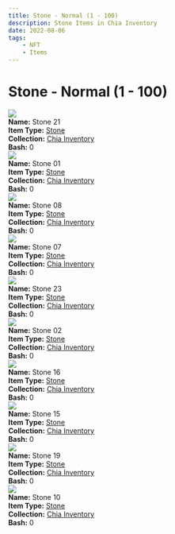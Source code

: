 ```yaml
---
title: Stone - Normal (1 - 100)
description: Stone Items in Chia Inventory
date: 2022-08-06
tags:
    - NFT
    - Items
---
```


# Stone - Normal (1 - 100)
<div class="item_thumbnail">
<a href="../../../Weapon/Stone/Stone"><img loading="lazy" src="https://x2t7glnx7evx2igefxycenorvzzebsb5mkm3pxb7tdolsc2r.arweave.net/v_qfzLbf5K3-0gxC3wIjXRrnJAyD1imbfcP5jcuQtR8"></a><br/>
<div><strong>Name:</strong> Stone 21</div>
<div><strong>Item Type:</strong> <a href="../../../Weapon/Stone/Stone">Stone</a></div>
<div><strong>Collection:</strong> <a href="https://www.spacescan.io/xch/nft/collection/col16fpva26fhdjp2echs3cr7c30gzl7qe67hu9grtsjcqldz354asjsyzp6wx">Chia Inventory</a></div>
<div><strong>Bash:</strong> 0</div>
</div>
<div class="item_thumbnail">
<a href="../../../Weapon/Stone/Stone"><img loading="lazy" src="https://djxxkjx52yigcm7sorhjvkr2xrtestgpddftrhd5pwwfuuvp.arweave.net/Gm9_1Jv3W_EGEz8nROmqo6vGZJTM8YyzicfX2sWlKvE"></a><br/>
<div><strong>Name:</strong> Stone 01</div>
<div><strong>Item Type:</strong> <a href="../../../Weapon/Stone/Stone">Stone</a></div>
<div><strong>Collection:</strong> <a href="https://www.spacescan.io/xch/nft/collection/col16fpva26fhdjp2echs3cr7c30gzl7qe67hu9grtsjcqldz354asjsyzp6wx">Chia Inventory</a></div>
<div><strong>Bash:</strong> 0</div>
</div>
<div class="item_thumbnail">
<a href="../../../Weapon/Stone/Stone"><img loading="lazy" src="https://ctxekgklf2tajkcmjc5xlupo2eixxoyrcy6q4gybwflrj444ma.arweave.net/FO5FGUsupg_SoTEi7ddHu0RF7uxEWPQ4bAbFXFPOcYA"></a><br/>
<div><strong>Name:</strong> Stone 08</div>
<div><strong>Item Type:</strong> <a href="../../../Weapon/Stone/Stone">Stone</a></div>
<div><strong>Collection:</strong> <a href="https://www.spacescan.io/xch/nft/collection/col16fpva26fhdjp2echs3cr7c30gzl7qe67hu9grtsjcqldz354asjsyzp6wx">Chia Inventory</a></div>
<div><strong>Bash:</strong> 0</div>
</div>
<div class="item_thumbnail">
<a href="../../../Weapon/Stone/Stone"><img loading="lazy" src="https://or6t2cedelnjo3b4uddliinfe6tj3jz664nkw3mhzvdbjv6ihfma.arweave.net/dH09CIMi2pdsPKDGtCGlJ6adpz73Gqtth81GFNfIOVg"></a><br/>
<div><strong>Name:</strong> Stone 07</div>
<div><strong>Item Type:</strong> <a href="../../../Weapon/Stone/Stone">Stone</a></div>
<div><strong>Collection:</strong> <a href="https://www.spacescan.io/xch/nft/collection/col16fpva26fhdjp2echs3cr7c30gzl7qe67hu9grtsjcqldz354asjsyzp6wx">Chia Inventory</a></div>
<div><strong>Bash:</strong> 0</div>
</div>
<div class="item_thumbnail">
<a href="../../../Weapon/Stone/Stone"><img loading="lazy" src="https://tpiovso3m7fmgvftuucwpeorkc7c24l3f6socxgngltgokx3iu.arweave.net/m9DqydtnysNUs6UFZ5HRUL4tcXs_vpOFczTLmZyr7RU"></a><br/>
<div><strong>Name:</strong> Stone 23</div>
<div><strong>Item Type:</strong> <a href="../../../Weapon/Stone/Stone">Stone</a></div>
<div><strong>Collection:</strong> <a href="https://www.spacescan.io/xch/nft/collection/col16fpva26fhdjp2echs3cr7c30gzl7qe67hu9grtsjcqldz354asjsyzp6wx">Chia Inventory</a></div>
<div><strong>Bash:</strong> 0</div>
</div>
<div class="item_thumbnail">
<a href="../../../Weapon/Stone/Stone"><img loading="lazy" src="https://tse2buqmvjecgofpixjezdzkpddbqtcnrzdjditi4txhvuq.arweave.net/nImg0gyqSCM4_r0XSTI8qeM_Y--YTE2ORpGiaOTuetI"></a><br/>
<div><strong>Name:</strong> Stone 02</div>
<div><strong>Item Type:</strong> <a href="../../../Weapon/Stone/Stone">Stone</a></div>
<div><strong>Collection:</strong> <a href="https://www.spacescan.io/xch/nft/collection/col16fpva26fhdjp2echs3cr7c30gzl7qe67hu9grtsjcqldz354asjsyzp6wx">Chia Inventory</a></div>
<div><strong>Bash:</strong> 0</div>
</div>
<div class="item_thumbnail">
<a href="../../../Weapon/Stone/Stone"><img loading="lazy" src="https://ad7qwazr4vl5jiooup23opifhu3n2n4wbjdb62aplxss5622vu.arweave.net/AP8-LAzHlV9ShzqP1tz0FPTbdN5YKRh9oD13lLvtarQ"></a><br/>
<div><strong>Name:</strong> Stone 16</div>
<div><strong>Item Type:</strong> <a href="../../../Weapon/Stone/Stone">Stone</a></div>
<div><strong>Collection:</strong> <a href="https://www.spacescan.io/xch/nft/collection/col16fpva26fhdjp2echs3cr7c30gzl7qe67hu9grtsjcqldz354asjsyzp6wx">Chia Inventory</a></div>
<div><strong>Bash:</strong> 0</div>
</div>
<div class="item_thumbnail">
<a href="../../../Weapon/Stone/Stone"><img loading="lazy" src="https://lpkqufnagvdm3fnyzcgg7hhlnbrowhjj5vbi3goptubly7i7fxdq.arweave.net/W9UKFaA1Rs2VuMiMb5zraGLrHSntQo2Zz50CvH0fLcc"></a><br/>
<div><strong>Name:</strong> Stone 15</div>
<div><strong>Item Type:</strong> <a href="../../../Weapon/Stone/Stone">Stone</a></div>
<div><strong>Collection:</strong> <a href="https://www.spacescan.io/xch/nft/collection/col16fpva26fhdjp2echs3cr7c30gzl7qe67hu9grtsjcqldz354asjsyzp6wx">Chia Inventory</a></div>
<div><strong>Bash:</strong> 0</div>
</div>
<div class="item_thumbnail">
<a href="../../../Weapon/Stone/Stone"><img loading="lazy" src="https://mccgdudvdfzs5iedw56cfmckefqn4zgyg2u5tgdvo7kgehcy.arweave.net/YIRh0HUZcy6gg7d8IrBKIW--DeZNg2qdmY-dXfUYhxY"></a><br/>
<div><strong>Name:</strong> Stone 19</div>
<div><strong>Item Type:</strong> <a href="../../../Weapon/Stone/Stone">Stone</a></div>
<div><strong>Collection:</strong> <a href="https://www.spacescan.io/xch/nft/collection/col16fpva26fhdjp2echs3cr7c30gzl7qe67hu9grtsjcqldz354asjsyzp6wx">Chia Inventory</a></div>
<div><strong>Bash:</strong> 0</div>
</div>
<div class="item_thumbnail">
<a href="../../../Weapon/Stone/Stone"><img loading="lazy" src="https://itcwhnfjgrhqslfiiaeie73cmcucqjoekb3qqlt5ietbrw4j.arweave.net/RMVjtKk0TwksqEA_Ign-9iYKgoJcRQdwgufUEmGNuJI"></a><br/>
<div><strong>Name:</strong> Stone 10</div>
<div><strong>Item Type:</strong> <a href="../../../Weapon/Stone/Stone">Stone</a></div>
<div><strong>Collection:</strong> <a href="https://www.spacescan.io/xch/nft/collection/col16fpva26fhdjp2echs3cr7c30gzl7qe67hu9grtsjcqldz354asjsyzp6wx">Chia Inventory</a></div>
<div><strong>Bash:</strong> 0</div>
</div>

